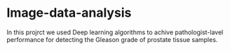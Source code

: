 # Image-data-analysis
In this projrct we used Deep learning algorithms to achive pathologist-lavel performance for detecting the Gleason grade of prostate tissue samples.
